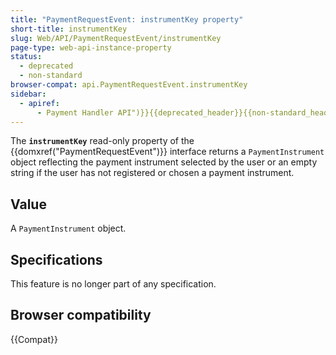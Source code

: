 ```yaml
---
title: "PaymentRequestEvent: instrumentKey property"
short-title: instrumentKey
slug: Web/API/PaymentRequestEvent/instrumentKey
page-type: web-api-instance-property
status:
  - deprecated
  - non-standard
browser-compat: api.PaymentRequestEvent.instrumentKey
sidebar:
  - apiref:
      - Payment Handler API")}}{{deprecated_header}}{{non-standard_header}}{{AvailableInWorkers("service
---
```


The **`instrumentKey`** read-only property of the
{{domxref("PaymentRequestEvent")}} interface returns a
`PaymentInstrument` object reflecting the payment instrument selected by
the user or an empty string if the user has not registered or chosen a payment
instrument.

## Value

A `PaymentInstrument` object.

## Specifications

This feature is no longer part of any specification.

## Browser compatibility

{{Compat}}
